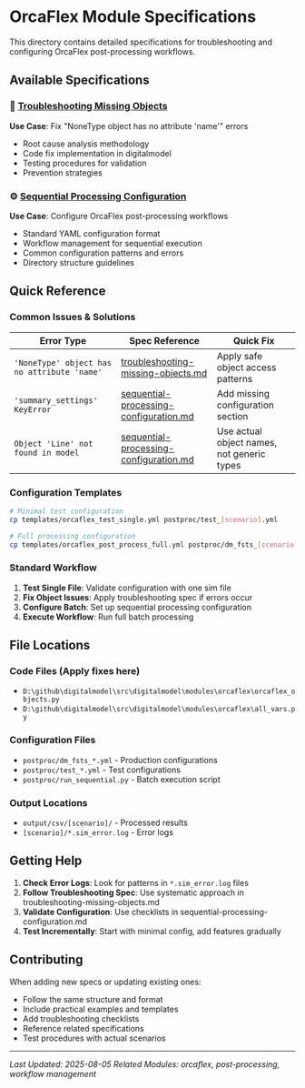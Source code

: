 # OrcaFlex Module Specifications

This directory contains detailed specifications for troubleshooting and configuring OrcaFlex post-processing workflows.

## Available Specifications

### 🔧 [Troubleshooting Missing Objects](./troubleshooting-missing-objects.md)
**Use Case**: Fix "NoneType object has no attribute 'name'" errors
- Root cause analysis methodology
- Code fix implementation in digitalmodel
- Testing procedures for validation
- Prevention strategies

### ⚙️ [Sequential Processing Configuration](./sequential-processing-configuration.md)  
**Use Case**: Configure OrcaFlex post-processing workflows
- Standard YAML configuration format
- Workflow management for sequential execution
- Common configuration patterns and errors
- Directory structure guidelines

## Quick Reference

### Common Issues & Solutions
| Error Type | Spec Reference | Quick Fix |
|------------|----------------|-----------|
| `'NoneType' object has no attribute 'name'` | [troubleshooting-missing-objects.md](./troubleshooting-missing-objects.md) | Apply safe object access patterns |
| `'summary_settings' KeyError` | [sequential-processing-configuration.md](./sequential-processing-configuration.md) | Add missing configuration section |
| `Object 'Line' not found in model` | [sequential-processing-configuration.md](./sequential-processing-configuration.md) | Use actual object names, not generic types |

### Configuration Templates
```bash
# Minimal test configuration
cp templates/orcaflex_test_single.yml postproc/test_[scenario].yml

# Full processing configuration  
cp templates/orcaflex_post_process_full.yml postproc/dm_fsts_[scenario].yml
```

### Standard Workflow
1. **Test Single File**: Validate configuration with one sim file
2. **Fix Object Issues**: Apply troubleshooting spec if errors occur  
3. **Configure Batch**: Set up sequential processing configuration
4. **Execute Workflow**: Run full batch processing

## File Locations

### Code Files (Apply fixes here)
- `D:\github\digitalmodel\src\digitalmodel\modules\orcaflex\orcaflex_objects.py`
- `D:\github\digitalmodel\src\digitalmodel\modules\orcaflex\all_vars.py`

### Configuration Files  
- `postproc/dm_fsts_*.yml` - Production configurations
- `postproc/test_*.yml` - Test configurations
- `postproc/run_sequential.py` - Batch execution script

### Output Locations
- `output/csv/[scenario]/` - Processed results
- `[scenario]/*.sim_error.log` - Error logs

## Getting Help

1. **Check Error Logs**: Look for patterns in `*.sim_error.log` files
2. **Follow Troubleshooting Spec**: Use systematic approach in troubleshooting-missing-objects.md
3. **Validate Configuration**: Use checklists in sequential-processing-configuration.md
4. **Test Incrementally**: Start with minimal config, add features gradually

## Contributing

When adding new specs or updating existing ones:
- Follow the same structure and format
- Include practical examples and templates
- Add troubleshooting checklists
- Reference related specifications
- Test procedures with actual scenarios

---
*Last Updated: 2025-08-05*
*Related Modules: orcaflex, post-processing, workflow management*